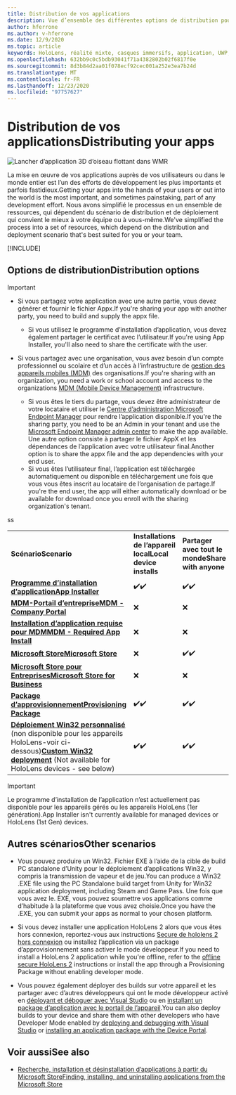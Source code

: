 ```yaml
---
title: Distribution de vos applications
description: Vue d’ensemble des différentes options de distribution pour les différentes plateformes prises en charge et les magasins de publication.
author: hferrone
ms.author: v-hferrone
ms.date: 12/9/2020
ms.topic: article
keywords: HoloLens, réalité mixte, casques immersifs, application, UWP, envoi, envoi, filtres, métadonnées, configuration système requise, Mots clés, wack, certification, package, AppX, merchandising
ms.openlocfilehash: 632bb9c0c5bdb93041f71a4382802b02f6817f0e
ms.sourcegitcommit: 8d3b84d2aa01f078ecf92cec001a252e3ea7b24d
ms.translationtype: MT
ms.contentlocale: fr-FR
ms.lasthandoff: 12/23/2020
ms.locfileid: "97757627"
---
```

# <a name="distributing-your-apps"></a><span data-ttu-id="2f8e7-104">Distribution de vos applications</span><span class="sxs-lookup"><span data-stu-id="2f8e7-104">Distributing your apps</span></span>

![Lancher d’application 3D d’oiseau flottant dans WMR](images/distribute-hero-image.png)

<span data-ttu-id="2f8e7-106">La mise en œuvre de vos applications auprès de vos utilisateurs ou dans le monde entier est l’un des efforts de développement les plus importants et parfois fastidieux.</span><span class="sxs-lookup"><span data-stu-id="2f8e7-106">Getting your apps into the hands of your users or out into the world is the most important, and sometimes painstaking, part of any development effort.</span></span> <span data-ttu-id="2f8e7-107">Nous avons simplifié le processus en un ensemble de ressources, qui dépendent du scénario de distribution et de déploiement qui convient le mieux à votre équipe ou à vous-même.</span><span class="sxs-lookup"><span data-stu-id="2f8e7-107">We've simplified the process into a set of resources, which depend on the distribution and deployment scenario that's best suited for you or your team.</span></span>

[!INCLUDE[](includes/before-submission.md)]

## <a name="distribution-options"></a><span data-ttu-id="2f8e7-108">Options de distribution</span><span class="sxs-lookup"><span data-stu-id="2f8e7-108">Distribution options</span></span>

> [!IMPORTANT]
> * <span data-ttu-id="2f8e7-109">Si vous partagez votre application avec une autre partie, vous devez générer et fournir le fichier Appx.</span><span class="sxs-lookup"><span data-stu-id="2f8e7-109">If you're sharing your app with another party, you need to build and supply the appx file.</span></span> 
>     * <span data-ttu-id="2f8e7-110">Si vous utilisez le programme d’installation d’application, vous devez également partager le certificat avec l’utilisateur.</span><span class="sxs-lookup"><span data-stu-id="2f8e7-110">If you're using App Installer, you'll also need to share the certificate with the user.</span></span>
> 
> * <span data-ttu-id="2f8e7-111">Si vous partagez avec une organisation, vous avez besoin d’un compte professionnel ou scolaire et d’un accès à l’infrastructure de [gestion des appareils mobiles (MDM)](https://docs.microsoft.com/hololens/hololens-enroll-mdm) des organisations.</span><span class="sxs-lookup"><span data-stu-id="2f8e7-111">If you're sharing with an organization, you need a work or school account and access to the organizations [MDM (Mobile Device Management)](https://docs.microsoft.com/hololens/hololens-enroll-mdm) infrastructure.</span></span>  
>    * <span data-ttu-id="2f8e7-112">Si vous êtes le tiers du partage, vous devez être administrateur de votre locataire et utiliser le [Centre d’administration Microsoft Endpoint Manager](https://docs.microsoft.com/mem/intune/apps/apps-deploy) pour rendre l’application disponible.</span><span class="sxs-lookup"><span data-stu-id="2f8e7-112">If you're the sharing party, you need to be an Admin in your tenant and use the [Microsoft Endpoint Manager admin center](https://docs.microsoft.com/mem/intune/apps/apps-deploy) to make the app available.</span></span> <span data-ttu-id="2f8e7-113">Une autre option consiste à partager le fichier AppX et les dépendances de l’application avec votre utilisateur final.</span><span class="sxs-lookup"><span data-stu-id="2f8e7-113">Another option is to share the appx file and the app dependencies with your end user.</span></span>
>    * <span data-ttu-id="2f8e7-114">Si vous êtes l’utilisateur final, l’application est téléchargée automatiquement ou disponible en téléchargement une fois que vous vous êtes inscrit au locataire de l’organisation de partage.</span><span class="sxs-lookup"><span data-stu-id="2f8e7-114">If you're the end user, the app will either automatically download or be available for download once you enroll with the sharing organization's tenant.</span></span> 

<table>
<colgroup>
    <col width="33%" />
    <col width="22%" />
    <col width="22%" />
    <col width="22%" />
</colgroup>
<tr>
    <td><span data-ttu-id="2f8e7-115"><strong>Scénario</strong></span><span class="sxs-lookup"><span data-stu-id="2f8e7-115"><strong>Scenario</strong></span></span></td>
    <td><span data-ttu-id="2f8e7-116"><strong>Installations de l’appareil local</strong></span><span class="sxs-lookup"><span data-stu-id="2f8e7-116"><strong>Local device installs</strong></span></span></td>
    <td><span data-ttu-id="2f8e7-117"><strong>Partager avec tout le monde</strong></span><span class="sxs-lookup"><span data-stu-id="2f8e7-117"><strong>Share with anyone</strong></span></span></td>
    <td><span data-ttu-id="2f8e7-118"><strong>Partager avec une organisation</strong></span><span class="sxs-lookup"><span data-stu-id="2f8e7-118"><strong>Share with an organization</strong></span></span></td>
</tr>
<tr>
    <td><span data-ttu-id="2f8e7-119"><a href="https://docs.microsoft.com/hololens/app-deploy-app-installer"><strong>Programme d’installation d’application</strong></span><span class="sxs-lookup"><span data-stu-id="2f8e7-119"><a href="https://docs.microsoft.com/hololens/app-deploy-app-installer"><strong>App Installer</strong></span></span></td>
    <td><span data-ttu-id="2f8e7-120">✔️</span><span class="sxs-lookup"><span data-stu-id="2f8e7-120">✔️</span></span></td>
    <td><span data-ttu-id="2f8e7-121">✔️</span><span class="sxs-lookup"><span data-stu-id="2f8e7-121">✔️</span></span></td>
    <td>❌</td>
</tr>
<tr>
    <td><span data-ttu-id="2f8e7-122"><a href="https://docs.microsoft.com/hololens/app-deploy-app-installer"><strong>MDM-Portail d’entreprise</strong></a></span><span class="sxs-lookup"><span data-stu-id="2f8e7-122"><a href="https://docs.microsoft.com/hololens/app-deploy-app-installer"><strong>MDM - Company Portal</strong></a></span></span></td>
    <td>❌</td>
    <td>❌</td>
    <td><span data-ttu-id="2f8e7-123">✔️</span><span class="sxs-lookup"><span data-stu-id="2f8e7-123">✔️</span></span></td>
</tr>
<tr>
    <td><span data-ttu-id="2f8e7-124"><a href="https://docs.microsoft.com/hololens/app-deploy-intune"><strong>Installation d’application requise pour MDM</strong></a></span><span class="sxs-lookup"><span data-stu-id="2f8e7-124"><a href="https://docs.microsoft.com/hololens/app-deploy-intune"><strong>MDM - Required App Install</strong></a></span></span></td>
    <td>❌</td>
    <td>❌</td>
    <td><span data-ttu-id="2f8e7-125">✔️</span><span class="sxs-lookup"><span data-stu-id="2f8e7-125">✔️</span></span></td>
</tr>
<tr>
    <td><span data-ttu-id="2f8e7-126"><a href="submitting-an-app-to-the-microsoft-store.md"><strong>Microsoft Store</strong></a></span><span class="sxs-lookup"><span data-stu-id="2f8e7-126"><a href="submitting-an-app-to-the-microsoft-store.md"><strong>Microsoft Store</strong></a></span></span></td>
    <td>❌</td>
    <td><span data-ttu-id="2f8e7-127">✔️</span><span class="sxs-lookup"><span data-stu-id="2f8e7-127">✔️</span></span></td>
    <td><span data-ttu-id="2f8e7-128">✔️</span><span class="sxs-lookup"><span data-stu-id="2f8e7-128">✔️</span></span></td><span data-ttu-id="2f8e7-129">s</span><span class="sxs-lookup"><span data-stu-id="2f8e7-129">s</span></span>
</tr>
<tr>
    <td><span data-ttu-id="2f8e7-130"><a href="https://docs.microsoft.com/hololens/app-deploy-store-business"><strong>Microsoft Store pour Entreprises</strong></a></span><span class="sxs-lookup"><span data-stu-id="2f8e7-130"><a href="https://docs.microsoft.com/hololens/app-deploy-store-business"><strong>Microsoft Store for Business</strong></a></span></span></td>
    <td>❌</td>
    <td>❌</td>
    <td><span data-ttu-id="2f8e7-131">✔️</span><span class="sxs-lookup"><span data-stu-id="2f8e7-131">✔️</span></span></td>
</tr>
<tr>
    <td><span data-ttu-id="2f8e7-132"><a href="https://docs.microsoft.com/hololens/app-deploy-provisioning-package"><strong>Package d’approvisionnement</strong></a></span><span class="sxs-lookup"><span data-stu-id="2f8e7-132"><a href="https://docs.microsoft.com/hololens/app-deploy-provisioning-package"><strong>Provisioning Package</strong></a></span></span></td>
    <td><span data-ttu-id="2f8e7-133">✔️</span><span class="sxs-lookup"><span data-stu-id="2f8e7-133">✔️</span></span></td>
    <td><span data-ttu-id="2f8e7-134">✔️</span><span class="sxs-lookup"><span data-stu-id="2f8e7-134">✔️</span></span></td>
    <td><span data-ttu-id="2f8e7-135">✔️</span><span class="sxs-lookup"><span data-stu-id="2f8e7-135">✔️</span></span></td>
</tr>
<tr>
    <td><span data-ttu-id="2f8e7-136"><a href="#other-scenarios"><strong>Déploiement Win32 personnalisé</strong></a> (non disponible pour les appareils HoloLens-voir ci-dessous)</span><span class="sxs-lookup"><span data-stu-id="2f8e7-136"><a href="#other-scenarios"><strong>Custom Win32 deployment</strong></a> (Not available for HoloLens devices - see below)</span></span></td>
    <td><span data-ttu-id="2f8e7-137">✔️</span><span class="sxs-lookup"><span data-stu-id="2f8e7-137">✔️</span></span></td>
    <td><span data-ttu-id="2f8e7-138">✔️</span><span class="sxs-lookup"><span data-stu-id="2f8e7-138">✔️</span></span></td>
    <td>❌</td>
</tr>
</table>

> [!IMPORTANT]
> <span data-ttu-id="2f8e7-139">Le programme d’installation de l’application n’est actuellement pas disponible pour les appareils gérés ou les appareils HoloLens (1er génération).</span><span class="sxs-lookup"><span data-stu-id="2f8e7-139">App Installer isn't currently available for managed devices or HoloLens (1st Gen) devices.</span></span>

## <a name="other-scenarios"></a><span data-ttu-id="2f8e7-140">Autres scénarios</span><span class="sxs-lookup"><span data-stu-id="2f8e7-140">Other scenarios</span></span>

* <span data-ttu-id="2f8e7-141">Vous pouvez produire un Win32. Fichier EXE à l’aide de la cible de build PC standalone d’Unity pour le déploiement d’applications Win32, y compris la transmission de vapeur et de jeu.</span><span class="sxs-lookup"><span data-stu-id="2f8e7-141">You can produce a Win32 .EXE file using the PC Standalone build target from Unity for Win32 application deployment, including Steam and Game Pass.</span></span> <span data-ttu-id="2f8e7-142">Une fois que vous avez le. EXE, vous pouvez soumettre vos applications comme d’habitude à la plateforme que vous avez choisie.</span><span class="sxs-lookup"><span data-stu-id="2f8e7-142">Once you have the .EXE, you can submit your apps as normal to your chosen platform.</span></span> 

* <span data-ttu-id="2f8e7-143">Si vous devez installer une application HoloLens 2 alors que vous êtes hors connexion, reportez-vous aux instructions [Secure de hololens 2 hors connexion](https://docs.microsoft.com/hololens/hololens-common-scenarios-offline-secure) ou installez l’application via un package d’approvisionnement sans activer le mode développeur.</span><span class="sxs-lookup"><span data-stu-id="2f8e7-143">If you need to install a HoloLens 2 application while you're offline, refer to the [offline secure HoloLens 2](https://docs.microsoft.com/hololens/hololens-common-scenarios-offline-secure) instructions or install the app through a Provisioning Package without enabling developer mode.</span></span>

* <span data-ttu-id="2f8e7-144">Vous pouvez également déployer des builds sur votre appareil et les partager avec d’autres développeurs qui ont le mode développeur activé en [déployant et déboguer avec Visual Studio](../develop/platform-capabilities-and-apis/using-visual-studio.md) ou en [installant un package d’application avec le portail de l’appareil](https://docs.microsoft.com/hololens/holographic-custom-apps#installing-an-application-package-with-the-device-portal).</span><span class="sxs-lookup"><span data-stu-id="2f8e7-144">You can also deploy builds to your device and share them with other developers who have Developer Mode enabled by [deploying and debugging with Visual Studio](../develop/platform-capabilities-and-apis/using-visual-studio.md) or [installing an application package with the Device Portal](https://docs.microsoft.com/hololens/holographic-custom-apps#installing-an-application-package-with-the-device-portal).</span></span>

## <a name="see-also"></a><span data-ttu-id="2f8e7-145">Voir aussi</span><span class="sxs-lookup"><span data-stu-id="2f8e7-145">See also</span></span>
* [<span data-ttu-id="2f8e7-146">Recherche, installation et désinstallation d’applications à partir du Microsoft Store</span><span class="sxs-lookup"><span data-stu-id="2f8e7-146">Finding, installing, and uninstalling applications from the Microsoft Store</span></span>](https://docs.microsoft.com/hololens/holographic-store-apps)

